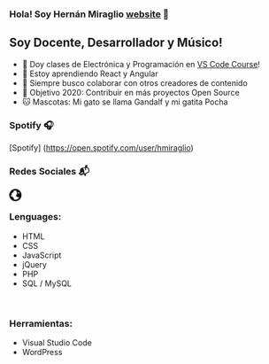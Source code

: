 ### Hola! Soy Hernán Miraglio [website] 👋

## Soy Docente, Desarrollador y Músico!

- 🔭 Doy clases de Electrónica y Programación en [VS Code Course][website]!
- 🌱 Estoy aprendiendo React y Angular 
- 👯 Siempre busco colaborar con otros creadores de contenido
- 🥅 Objetivo 2020: Contribuir en más proyectos Open Source
- 🐱 Mascotas: Mi gato se llama Gandalf y mi gatita Pocha 

### Spotify 🎧
[Spotify] (https://open.spotify.com/user/hmiraglio)

### Redes Sociales 📬

[<img align="left" alt="" width="22px" src="https://raw.githubusercontent.com/iconic/open-iconic/master/svg/globe.svg" />][website]
[<img align="left" alt="" width="22px" src="https://cdn.jsdelivr.net/npm/simple-icons@v3/icons/youtube.svg" />][youtube]
[<img align="left" alt="" width="22px" src="https://cdn.jsdelivr.net/npm/simple-icons@v3/icons/twitter.svg" />][twitter]
[<img align="left" alt="" width="22px" src="https://cdn.jsdelivr.net/npm/simple-icons@v3/icons/linkedin.svg" />][linkedin]
[<img align="left" alt="" width="22px" src="https://cdn.jsdelivr.net/npm/simple-icons@v3/icons/instagram.svg" />][instagram]

<br />

### Lenguages:

- HTML
- CSS
- JavaScript
- jQuery
- PHP
- SQL / MySQL

<br />

### Herramientas:

- Visual Studio Code
- WordPress

[website]: http://sitiofacil.com.ar
[twitter]: https://twitter.com/hmiraglio
[youtube]: https://youtube.com/hmiraglio
[instagram]: https://instagram.com/hernan.miraglio
[linkedin]: https://linkedin.com/in/hmiraglio